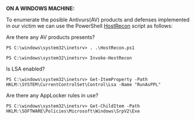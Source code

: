   **ON A WINDOWS MACHINE:**

To enumerate the posible Antivurs(AV) products and defenses implemented in our victim we can use the PowerShell [HostRecon](https://github.com/dafthack/HostRecon) script as follows:

Are there any AV products presents?

```
PS C:\windows\system32\inetsrv> . .\HostRecon.ps1

PS C:\windows\system32\inetsrv> Invoke-HostRecon
```

Is LSA enabled?

```
PS C:\windows\system32\inetsrv> Get-ItemProperty -Path HKLM:\SYSTEM\CurrentControlSet\Control\Lsa -Name "RunAsPPL"
```

Are there any AppLocker rules in use?

```
PS C:\windows\system32\inetsrv> Get-ChildItem -Path HKLM:\SOFTWARE\Policies\Microsoft\Windows\SrpV2\Exe
```
